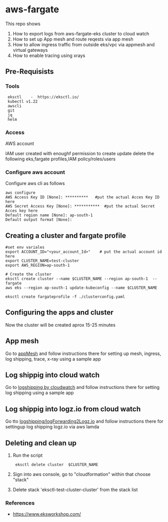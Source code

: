 # aws-fargate
This repo shows  
    
1. How to export  logs from  aws-fargate-eks cluster  to cloud watch 
2. How to set up App mesh and route reqests via app mesh
3. How to allow ingress traffic from outside eks/vpc via appmesh and virtual gateways 
4. How to enable tracing using xrays 
    


## Pre-Requisists 
### Tools 
   


     eksctl    -  https://eksctl.io/
     kubectl v1.22   
     awscli 
     git 
     jq
     helm

### Access

  AWS account  

  IAM user created with enoughf permission to  create update  delete the following 
    eks,fargate profiles,IAM policy/roles/users   


### Configure aws account
Configure aws cli as follows

    aws configure 
    AWS Access Key ID [None]: **********   #put the actual Acces Key ID here 
    AWS Secret Access Key [None]: ***********  #put the actual Secret Acces key here 
    Default region name [None]: ap-south-1 
    Default output format [None]: 
    


## Creating a cluster  and fargate profile
    
    #set env variales 
    export ACCOUNT_ID="<your_account_Id>"    # put the actual account id here
    export CLUSTER_NAME=test-cluster
    export AWS_REGION=ap-south-1
    
    # Create the cluster 
    eksctl create cluster --name $CLUSTER_NAME --region ap-south-1  --fargate 
    aws eks --region ap-south-1 update-kubeconfig --name $CLUSTER_NAME

    eksctl create fargateprofile -f ./clusterconfig.yaml
  

## Configuring the apps and cluster

Now the cluster  will be created   aprox 15-25 minutes 

## App mesh 
Go to [appMesh](./appMesh/)  and follow instructions there  for setting up mesh,  ingress,  log shipping, trace, x-ray  using a sample app 

##  Log shippig into cloud watch 
Go to [logshipping by cloudwatch](./logshipping/bycloudwatch/)  and follow instructions there  for setting   log shipping using a sample app 
##  Log shippig into logz.io from  cloud watch 
Go tto [logshipping/logForwarding2Logz.io](./logshipping/logForwarding2Logz.io)   and follow instructions there  for settingup log shipping logz.io via aws lamda


## Deleting and clean up 


1. Run the script 

        eksctl delete cluster  $CLUSTER_NAME
2. Sign into aws console,   go to "cloudformation" within that choose "stack" 
3. Delete stack 'eksctl-test-cluster-cluster'   from the stack list


### References
* https://www.eksworkshop.com/
